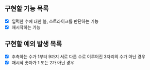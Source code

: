 ## 구현할 기능 목록

- [x] 입력한 수에 대한 볼, 스트라이크를 판단하는 기능
- [x] 재시작하는 기능

## 구현할 예외 발생 목록

- [x] 추측하는 수가 1부터 9까지 서로 다른 수로 이루어진 3자리의 수가 아닌 경우
- [x] 재시작 숫자가 1 또는 2가 아닌 경우
